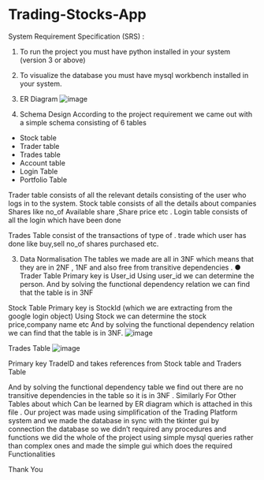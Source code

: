 # Trading-Stocks-App
System Requirement Specification (SRS) :
1. To run the project you must have python installed in your system (version 3 or
above)
2. To visualize the database you must have mysql workbench installed in your
system.






1. ER Diagram
![image](https://user-images.githubusercontent.com/83928126/183125482-95681cc2-66f1-4cd1-9557-78713920a477.png)

2. Schema Design
According to the project requirement we came out with a simple schema consisting of 6 tables

- Stock table
- Trader table
- Trades table
- Account table
- Login Table
- Portfolio Table

Trader table consists of all the relevant details consisting of the user who logs in to the system.
Stock table consists of all the details about companies Shares like no_of Available share
,Share price etc .
Login table consists of all the login which have been done

Trades Table consist of the transactions of type of . trade which user has done like buy,sell
no_of shares purchased etc.


3. Data Normalisation
The tables we made are all in 3NF which means that they are in 2NF , 1NF and also free from
transitive dependencies .
● Trader Table
Primary key is User_id
Using user_id we can determine the person.
And by solving the functional dependency relation we can find that the table is in 3NF




Stock Table
Primary key is StockId (which we are extracting from the google login object)
Using Stock we can determine the stock price,company name etc
And by solving the functional dependency relation we can find that the table is in 3NF.
![image](https://user-images.githubusercontent.com/83928126/183125403-788da454-2658-4b03-819c-579eaec6e8b6.png)

Trades Table
![image](https://user-images.githubusercontent.com/83928126/183125610-c3bf8a2c-24bf-4056-b70b-c8a4f3a9f936.png)


Primary key TradeID and takes references from Stock table and Traders Table

And by solving the functional dependency table we find out there are no transitive
dependencies in the table so it is in 3NF .
Similarly For Other Tables about which Can be learned by ER diagram which is attached in
this file .
Our project was made using simplification of the Trading Platform system and we made the
database in sync with the tkinter gui by connection the database so we didn’t required any
procedures and functions we did the whole of the project using simple mysql queries rather
than complex ones and made the simple gui which does the required Functionalities



Thank You
